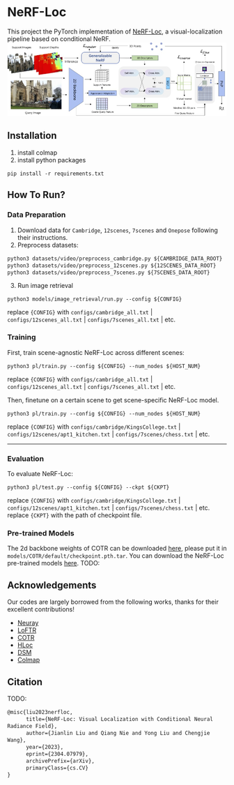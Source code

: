 # NeRF-Loc


This project the PyTorch implementation of [NeRF-Loc](https://arxiv.org/abs/2304.07979), a visual-localization pipeline based on conditional NeRF.
![overview](./imgs/overview.jpg)

## Installation

1. install colmap
2. install python packages

```
pip install -r requirements.txt
```

## How To Run?

### Data Preparation

1. Download data for `Cambridge`, `12scenes`, `7scenes` and `Onepose` following their instructions. 
2. Preprocess datasets: 

```
python3 datasets/video/preprocess_cambridge.py ${CAMBRIDGE_DATA_ROOT}
python3 datasets/video/preprocess_12scenes.py ${12SCENES_DATA_ROOT}
python3 datasets/video/preprocess_7scenes.py ${7SCENES_DATA_ROOT}
```

3. Run image retrieval

```
python3 models/image_retrieval/run.py --config ${CONFIG}
```
replace `{CONFIG}` with `configs/cambridge_all.txt` | `configs/12scenes_all.txt` | `configs/7scenes_all.txt` | etc.

### Training

First, train scene-agnostic NeRF-Loc across different scenes: 

```
python3 pl/train.py --config ${CONFIG} --num_nodes ${HOST_NUM}
```

replace `{CONFIG}` with `configs/cambridge_all.txt` | `configs/12scenes_all.txt` | `configs/7scenes_all.txt` | etc.

Then, finetune on a certain scene to get scene-specific NeRF-Loc model.

```
python3 pl/train.py --config ${CONFIG} --num_nodes ${HOST_NUM}
```

replace `{CONFIG}` with `configs/cambridge/KingsCollege.txt` | `configs/12scenes/apt1_kitchen.txt` | `configs/7scenes/chess.txt` | etc.

---

### Evaluation

To evaluate NeRF-Loc: 

```
python3 pl/test.py --config ${CONFIG} --ckpt ${CKPT}
```

replace `{CONFIG}` with `configs/cambridge/KingsCollege.txt` | `configs/12scenes/apt1_kitchen.txt` | `configs/7scenes/chess.txt` | etc.
replace `{CKPT}` with the path of checkpoint file.


### Pre-trained Models
The 2d backbone weights of COTR can be downloaded [here](https://www.cs.ubc.ca/research/kmyi_data/files/2021/cotr/default.zip), please put it in `models/COTR/default/checkpoint.pth.tar`.
You can download the NeRF-Loc pre-trained models [here](). TODO:

## Acknowledgements
Our codes are largely borrowed from the following works, thanks for their excellent contributions!
+ [Neuray](https://github.com/liuyuan-pal/NeuRay) 
+ [LoFTR](https://github.com/zju3dv/LoFTR) 
+ [COTR](https://github.com/ubc-vision/COTR)
+ [HLoc](https://github.com/cvg/Hierarchical-Localization)
+ [DSM](https://github.com/Tangshitao/Dense-Scene-Matching)
+ [Colmap](https://github.com/colmap/colmap)

## Citation
TODO:
```
@misc{liu2023nerfloc,
      title={NeRF-Loc: Visual Localization with Conditional Neural Radiance Field}, 
      author={Jianlin Liu and Qiang Nie and Yong Liu and Chengjie Wang},
      year={2023},
      eprint={2304.07979},
      archivePrefix={arXiv},
      primaryClass={cs.CV}
}
```
